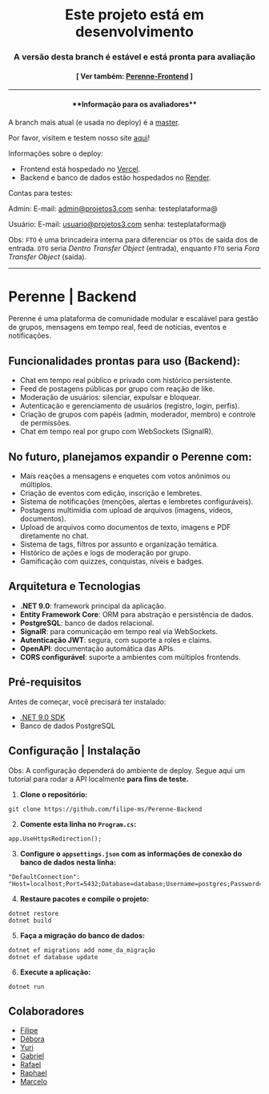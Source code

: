 
<h1 align="center">Este projeto está em desenvolvimento</h1>
<h3 align="center">A versão desta branch é estável e está pronta para avaliação</h3>

<h4 align="center">[ Ver também: <a href="https://github.com/andgabx/Perenne-Frontend">Perenne-Frontend</a> ]</h4>

---
<h4 align="center">**Informação para os avaliadores**</h4>

A branch mais atual (e usada no deploy) é a [master](https://github.com/filipe-ms/Perenne-Backend/tree/master).

Por favor, visitem e testem nosso site [aqui](https://perenne-gray.vercel.app/)!

Informações sobre o deploy:
- Frontend está hospedado no [Vercel](https://vercel.com/).
- Backend e banco de dados estão hospedados no [Render](https://render.com/).

Contas para testes:

Admin:
E-mail: admin@projetos3.com
senha: testeplataforma@

Usuário:
E-mail: usuario@projetos3.com
senha: testeplataforma@


Obs: `FTO` é uma brincadeira interna para diferenciar os `DTOs` de saída dos de entrada. `DTO` seria _Dentro Transfer Object_ (entrada), enquanto `FTO` seria _Fora Transfer Object_ (saída).


---


# Perenne | Backend

Perenne é uma plataforma de comunidade modular e escalável para gestão de grupos, mensagens em tempo real, feed de notícias, eventos e notificações.

## Funcionalidades prontas para uso (Backend):

- Chat em tempo real público e privado com histórico persistente.
- Feed de postagens públicas por grupo com reação de like.
- Moderação de usuários: silenciar, expulsar e bloquear.
- Autenticação e gerenciamento de usuários (registro, login, perfis).
- Criação de grupos com papéis (admin, moderador, membro) e controle de permissões.
- Chat em tempo real por grupo com WebSockets (SignalR).

## No futuro, planejamos expandir o Perenne com:

- Mais reações a mensagens e enquetes com votos anônimos ou múltiplos.
- Criação de eventos com edição, inscrição e lembretes.
- Sistema de notificações (menções, alertas e lembretes configuráveis).
- Postagens multimídia com upload de arquivos (imagens, vídeos, documentos).
- Upload de arquivos como documentos de texto, imagens e PDF diretamente no chat.
- Sistema de tags, filtros por assunto e organização temática.
- Histórico de ações e logs de moderação por grupo.
- Gamificação com quizzes, conquistas, níveis e badges.

## Arquitetura e Tecnologias

- **.NET 9.0**: framework principal da aplicação.
- **Entity Framework Core**: ORM para abstração e persistência de dados.
- **PostgreSQL**: banco de dados relacional.
- **SignalR**: para comunicação em tempo real via WebSockets.
- **Autenticação JWT**: segura, com suporte a roles e claims.
- **OpenAPI**: documentação automática das APIs.
- **CORS configurável**: suporte a ambientes com múltiplos frontends.

## Pré-requisitos

Antes de começar, você precisará ter instalado:

- [.NET 9.0 SDK](https://dotnet.microsoft.com/download)
- Banco de dados PostgreSQL

## Configuração | Instalação

Obs: A configuração dependerá do ambiente de deploy. Segue aqui um tutorial para rodar a API localmente **para fins de teste.**

1. **Clone o repositório:**
```
git clone https://github.com/filipe-ms/Perenne-Backend
```

2. **Comente esta linha no `Program.cs`:**
```
app.UseHttpsRedirection();
```

3. **Configure o `appsettings.json` com as informações de conexão do banco de dados nesta linha:**
```
"DefaultConnection": "Host=localhost;Port=5432;Database=database;Username=postgres;Password=Password1234@"
```

4. **Restaure pacotes e compile o projeto:**
```
dotnet restore
dotnet build
```

5. **Faça a migração do banco de dados:**
```
dotnet ef migrations add nome_da_migração
dotnet ef database update
```

6. **Execute a aplicação:**
```
dotnet run
```

## Colaboradores
- [Filipe](https://github.com/filipe-ms/)
- [Débora](https://github.com/DeboraCASouza/)
- [Yuri](https://github.com/yuricavalcanti06/)
- [Gabriel](https://github.com/andgabx/)
- [Rafael](https://github.com/rafael-zzz/)
- [Raphael](https://github.com/rafatito03/)
- [Marcelo](https://github.com/marceloh090/)